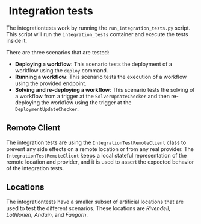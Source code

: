 #  Integration tests

The integrationtests work by running the `run_integration_tests.py` script. This script will run the `integration_tests` container and execute the tests inside it.

There are three scenarios that are tested:

- **Deploying a workflow**: This scenario tests the deployment of a workflow using the `deploy` command.
- **Running a workflow**: This scenario tests the execution of a workflow using the provided endpoint.
- **Solving and re-deploying a workflow**: This scenario tests the solving of a workflow from a trigger at the `SolverUpdateChecker` and then re-deploying the workflow using the trigger at the `DeploymentUpdateChecker`.

## Remote Client

The integration tests are using the `IntegrationTestRemoteClient` class to prevent any side effects on a remote location or from any real provider. The `IntegrationTestRemoteClient` keeps a local stateful representation of the remote location and provider, and it is used to assert the expected behavior of the integration tests.

## Locations

The integrationtests have a smaller subset of artificial locations that are used to test the different scenarios. These locations are _Rivendell_, _Lothlorien_, _Anduin_, and _Fangorn_.

